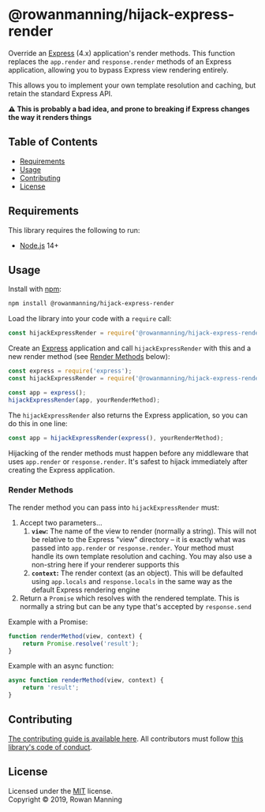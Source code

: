 
# @rowanmanning/hijack-express-render

Override an [Express](https://expressjs.com) (4.x) application's render methods. This function replaces the `app.render` and `response.render` methods of an Express application, allowing you to bypass Express view rendering entirely.

This allows you to implement your own template resolution and caching, but retain the standard Express API.

**:warning: This is probably a bad idea, and prone to breaking if Express changes the way it renders things**


## Table of Contents

  * [Requirements](#requirements)
  * [Usage](#usage)
  * [Contributing](#contributing)
  * [License](#license)


## Requirements

This library requires the following to run:

  * [Node.js](https://nodejs.org/) 14+


## Usage

Install with [npm](https://www.npmjs.com/):

```sh
npm install @rowanmanning/hijack-express-render
```

Load the library into your code with a `require` call:

```js
const hijackExpressRender = require('@rowanmanning/hijack-express-render');
```

Create an [Express](https://expressjs.com) application and call `hijackExpressRender` with this and a new render method (see [Render Methods](#render-methods) below):

```js
const express = require('express');
const hijackExpressRender = require('@rowanmanning/hijack-express-render');

const app = express();
hijackExpressRender(app, yourRenderMethod);
```

The `hijackExpressRender` also returns the Express application, so you can do this in one line:

```js
const app = hijackExpressRender(express(), yourRenderMethod);
```

Hijacking of the render methods must happen before any middleware that uses `app.render` or `response.render`. It's safest to hijack immediately after creating the Express application.

### Render Methods

The render method you can pass into `hijackExpressRender` must:

  1. Accept two parameters…
      1. **`view`:** The name of the view to render (normally a string). This will not be relative to the Express "view" directory – it is exactly what was passed into `app.render` or `response.render`. Your method must handle its own template resolution and caching. You may also use a non-string here if your renderer supports this
      2. **`context`:** The render context (as an object). This will be defaulted using `app.locals` and `response.locals` in the same way as the default Express rendering engine
  2. Return a `Promise` which resolves with the rendered template. This is normally a string but can be any type that's accepted by `response.send`

Example with a Promise:

```js
function renderMethod(view, context) {
    return Promise.resolve('result');
}
```

Example with an async function:

```js
async function renderMethod(view, context) {
    return 'result';
}
```


## Contributing

[The contributing guide is available here](docs/contributing.md). All contributors must follow [this library's code of conduct](docs/code_of_conduct.md).


## License

Licensed under the [MIT](LICENSE) license.<br/>
Copyright &copy; 2019, Rowan Manning
